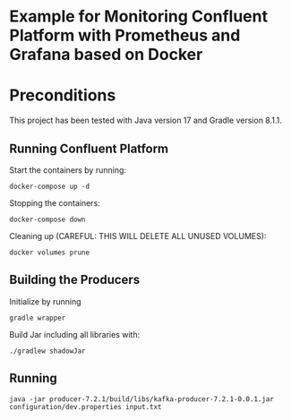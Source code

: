 # Example for Monitoring Confluent Platform with Prometheus and Grafana based on Docker

# Preconditions

This project has been tested with Java version 17 and Gradle version 8.1.1.

## Running Confluent Platform
Start the containers by running:
````
docker-compose up -d
````

Stopping the containers:
````
docker-compose down
````

Cleaning up (CAREFUL: THIS WILL DELETE ALL UNUSED VOLUMES):
````
docker volumes prune
````

## Building the Producers
Initialize by running
````
gradle wrapper
````

Build Jar including all libraries with:
````
./gradlew shadowJar
````

## Running

````
java -jar producer-7.2.1/build/libs/kafka-producer-7.2.1-0.0.1.jar configuration/dev.properties input.txt
````

